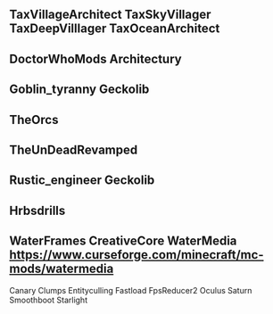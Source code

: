 TaxVillageArchitect
TaxSkyVillager
TaxDeepVilllager
TaxOceanArchitect
------------
DoctorWhoMods
Architectury
------------
Goblin_tyranny
Geckolib
------------
TheOrcs
------------
TheUnDeadRevamped
------------
Rustic_engineer
Geckolib
------------
Hrbsdrills
------------
WaterFrames
CreativeCore
WaterMedia  https://www.curseforge.com/minecraft/mc-mods/watermedia
------------
Canary
Clumps
Entityculling
Fastload
FpsReducer2
Oculus
Saturn
Smoothboot
Starlight
